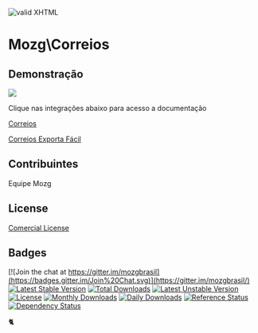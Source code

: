 [checkmark]: https://raw.githubusercontent.com/mozgbrasil/mozgbrasil.github.io/master/assets/images/logos/logo_32_32.png "MOZG"
![valid XHTML][checkmark]

[correios]: /README_Correios.md
[correios-exportafacil]: /README_ExportaFacil.md

# Mozg\Correios

## Demonstração

<a href="http://mozg.com.br/assets/images/docs/2017-02-03-magento-correios.pdf" target="_blank"><img src="http://mozg.com.br/assets/images/docs/2017-02-03-magento-correios.gif" /></a>

Clique nas integrações abaixo para acesso a documentação

[Correios][correios]

[Correios Exporta Fácil][correios-exportafacil]

## Contribuintes

Equipe Mozg

## License

[Comercial License](LICENSE.txt)

## Badges

[![Join the chat at https://gitter.im/mozgbrasil](https://badges.gitter.im/Join%20Chat.svg)](https://gitter.im/mozgbrasil/)
[![Latest Stable Version](https://poser.pugx.org/mozgbrasil/magento-correios-php55/v/stable)](https://packagist.org/packages/mozgbrasil/magento-correios-php55)
[![Total Downloads](https://poser.pugx.org/mozgbrasil/magento-correios-php55/downloads)](https://packagist.org/packages/mozgbrasil/magento-correios-php55)
[![Latest Unstable Version](https://poser.pugx.org/mozgbrasil/magento-correios-php55/v/unstable)](https://packagist.org/packages/mozgbrasil/magento-correios-php55)
[![License](https://poser.pugx.org/mozgbrasil/magento-correios-php55/license)](https://packagist.org/packages/mozgbrasil/magento-correios-php55)
[![Monthly Downloads](https://poser.pugx.org/mozgbrasil/magento-correios-php55/d/monthly)](https://packagist.org/packages/mozgbrasil/magento-correios-php55)
[![Daily Downloads](https://poser.pugx.org/mozgbrasil/magento-correios-php55/d/daily)](https://packagist.org/packages/mozgbrasil/magento-correios-php55)
[![Reference Status](https://www.versioneye.com/php/mozgbrasil:magento-correios-php55/reference_badge.svg?style=flat-square)](https://www.versioneye.com/php/mozgbrasil:magento-correios-php55/references)
[![Dependency Status](https://www.versioneye.com/php/mozgbrasil:magento-correios-php55/1.0.0/badge?style=flat-square)](https://www.versioneye.com/php/mozgbrasil:magento-correios-php55/1.0.0)

:cat2:
